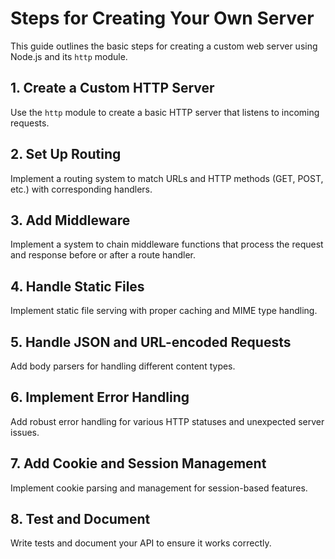 # Steps for Creating Your Own Server

This guide outlines the basic steps for creating a custom web server using Node.js and its `http` module.

## 1. Create a Custom HTTP Server
Use the `http` module to create a basic HTTP server that listens to incoming requests.

## 2. Set Up Routing
Implement a routing system to match URLs and HTTP methods (GET, POST, etc.) with corresponding handlers.

## 3. Add Middleware
Implement a system to chain middleware functions that process the request and response before or after a route handler.

## 4. Handle Static Files
Implement static file serving with proper caching and MIME type handling.

## 5. Handle JSON and URL-encoded Requests
Add body parsers for handling different content types.

## 6. Implement Error Handling
Add robust error handling for various HTTP statuses and unexpected server issues.

## 7. Add Cookie and Session Management
Implement cookie parsing and management for session-based features.

## 8. Test and Document
Write tests and document your API to ensure it works correctly.
